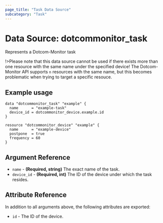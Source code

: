 ```yaml
---
page_title: "Task Data Source"
subcategory: "Task"
---
```

# Data Source: dotcommonitor_task
Represents a Dotcom-Monitor task

!>Please note that this data source cannot be used if there exists more than one resource with the same name under the specified device! The Dotcom-Monitor API supports `n` resources with the same name, but this becomes problematic when trying to target a specific resouce.

## Example usage
```hcl
data "dotcommonitor_task" "example" {
  name      = "example-task"
  device_id = dotcommonitor_device.example.id
}

resource "dotcommonitor_device" "example" {
  name      = "example-device"
  postpone  = true
  frequency = 60
}
```

## Argument Reference
* `name` - **(Required, string)** The exact name of the task.
* `device_id` - **(Required, int)** The ID of the device under which the task resides.

## Attribute Reference
In addition to all arguments above, the following attributes are exported:

* `id` - The ID of the device.
